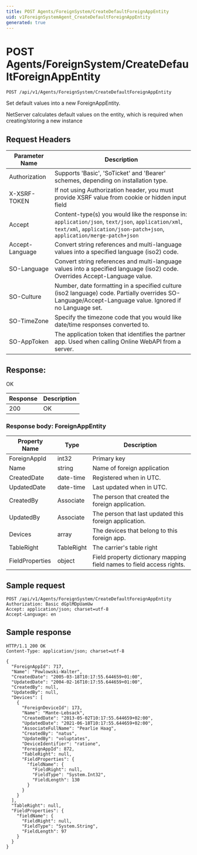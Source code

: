 ```yaml
---
title: POST Agents/ForeignSystem/CreateDefaultForeignAppEntity
uid: v1ForeignSystemAgent_CreateDefaultForeignAppEntity
generated: true
---
```


# POST Agents/ForeignSystem/CreateDefaultForeignAppEntity

```http
POST /api/v1/Agents/ForeignSystem/CreateDefaultForeignAppEntity
```

Set default values into a new ForeignAppEntity.


NetServer calculates default values on the entity, which is required when creating/storing a new instance







## Request Headers

| Parameter Name | Description |
|----------------|-------------|
| Authorization  | Supports 'Basic', 'SoTicket' and 'Bearer' schemes, depending on installation type. |
| X-XSRF-TOKEN   | If not using Authorization header, you must provide XSRF value from cookie or hidden input field |
| Accept         | Content-type(s) you would like the response in: `application/json`, `text/json`, `application/xml`, `text/xml`, `application/json-patch+json`, `application/merge-patch+json` |
| Accept-Language | Convert string references and multi-language values into a specified language (iso2) code. |
| SO-Language | Convert string references and multi-language values into a specified language (iso2) code. Overrides Accept-Language value. |
| SO-Culture | Number, date formatting in a specified culture (iso2 language) code. Partially overrides SO-Language/Accept-Language value. Ignored if no Language set. |
| SO-TimeZone | Specify the timezone code that you would like date/time responses converted to. |
| SO-AppToken | The application token that identifies the partner app. Used when calling Online WebAPI from a server. |


## Response:

OK

| Response | Description |
|----------------|-------------|
| 200 | OK |

### Response body: ForeignAppEntity

| Property Name | Type |  Description |
|----------------|------|--------------|
| ForeignAppId | int32 | Primary key |
| Name | string | Name of foreign application |
| CreatedDate | date-time | Registered when  in UTC. |
| UpdatedDate | date-time | Last updated when  in UTC. |
| CreatedBy | Associate | The person that created the foreign application. |
| UpdatedBy | Associate | The person that last updated this foreign application. |
| Devices | array | The devices that belong to this foreign app. |
| TableRight | TableRight | The carrier's table right |
| FieldProperties | object | Field property dictionary mapping field names to field access rights. |

## Sample request

```http!
POST /api/v1/Agents/ForeignSystem/CreateDefaultForeignAppEntity
Authorization: Basic dGplMDpUamUw
Accept: application/json; charset=utf-8
Accept-Language: en
```

## Sample response

```http_
HTTP/1.1 200 OK
Content-Type: application/json; charset=utf-8

{
  "ForeignAppId": 717,
  "Name": "Powlowski-Walter",
  "CreatedDate": "2005-03-18T10:17:55.644659+01:00",
  "UpdatedDate": "2004-02-16T10:17:55.644659+01:00",
  "CreatedBy": null,
  "UpdatedBy": null,
  "Devices": [
    {
      "ForeignDeviceId": 173,
      "Name": "Mante-Lebsack",
      "CreatedDate": "2013-05-02T10:17:55.644659+02:00",
      "UpdatedDate": "2021-06-18T10:17:55.644659+02:00",
      "AssociateFullName": "Pearlie Haag",
      "CreatedBy": "natus",
      "UpdatedBy": "voluptates",
      "DeviceIdentifier": "ratione",
      "ForeignAppId": 872,
      "TableRight": null,
      "FieldProperties": {
        "fieldName": {
          "FieldRight": null,
          "FieldType": "System.Int32",
          "FieldLength": 130
        }
      }
    }
  ],
  "TableRight": null,
  "FieldProperties": {
    "fieldName": {
      "FieldRight": null,
      "FieldType": "System.String",
      "FieldLength": 97
    }
  }
}
```